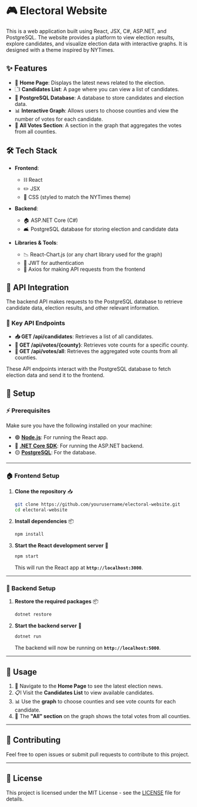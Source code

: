 # 🎮 Electoral Website

This is a web application built using React, JSX, C#, ASP.NET, and PostgreSQL. The website provides a platform to view election results, explore candidates, and visualize election data with interactive graphs. It is designed with a theme inspired by NYTimes.

## ✨ Features

- 📰 **Home Page**: Displays the latest news related to the election.
- 🗋l **Candidates List**: A page where you can view a list of candidates.
- 🛂 **PostgreSQL Database**: A database to store candidates and election data.
- 📊 **Interactive Graph**: Allows users to choose counties and view the number of votes for each candidate.
- 🔢 **All Votes Section**: A section in the graph that aggregates the votes from all counties.

## 🛠 Tech Stack

- **Frontend**:
  - ⛓️ React
  - ✏️ JSX
  - 🎨 CSS (styled to match the NYTimes theme)

- **Backend**:
  - 🏠 ASP.NET Core (C#)
  - 🛋️ PostgreSQL database for storing election and candidate data

- **Libraries & Tools**:
  - 📉 React-Chart.js (or any chart library used for the graph)
  - 🔐 JWT for authentication
  - 🔄 Axios for making API requests from the frontend

## 🔌 API Integration

The backend API makes requests to the PostgreSQL database to retrieve candidate data, election results, and other relevant information.

### 🔑 Key API Endpoints

- **📥 GET /api/candidates**: Retrieves a list of all candidates.
- **📍 GET /api/votes/{county}**: Retrieves vote counts for a specific county.
- **📛 GET /api/votes/all**: Retrieves the aggregated vote counts from all counties.

These API endpoints interact with the PostgreSQL database to fetch election data and send it to the frontend.

## 🚀 Setup

### ⚡ Prerequisites

Make sure you have the following installed on your machine:

- 🟢 **[Node.js](https://nodejs.org/)**: For running the React app.
- 🔵 **[.NET Core SDK](https://dotnet.microsoft.com/)**: For running the ASP.NET backend.
- 🟡 **[PostgreSQL](https://www.postgresql.org/)**: For the database.

---

### 🏠 Frontend Setup

1. **Clone the repository** 📥  
   ```bash
   git clone https://github.com/yourusername/electoral-website.git
   cd electoral-website
   ```

2. **Install dependencies** 📦  
   ```bash
   npm install
   ```

3. **Start the React development server** 🚀  
   ```bash
   npm start
   ```
   This will run the React app at **`http://localhost:3000`**.

---

### 🔧 Backend Setup

1. **Restore the required packages** 📦  
   ```bash
   dotnet restore
   ```

2. **Start the backend server** 🚀  
   ```bash
   dotnet run
   ```
   The backend will now be running on **`http://localhost:5000`**.

---

## 🎯 Usage

1. 📰 Navigate to the **Home Page** to see the latest election news.
2. 📋l Visit the **Candidates List** to view available candidates.
3. 📊 Use the **graph** to choose counties and see vote counts for each candidate.
4. 🔢 The **"All" section** on the graph shows the total votes from all counties.

---

## 🤝 Contributing

Feel free to open issues or submit pull requests to contribute to this project.

---

## 📝 License

This project is licensed under the MIT License - see the [LICENSE](LICENSE) file for details.

